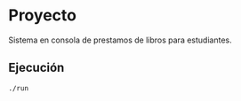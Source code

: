 # Proyecto

Sistema en consola de prestamos de libros para estudiantes.

## Ejecución

```
./run
```
